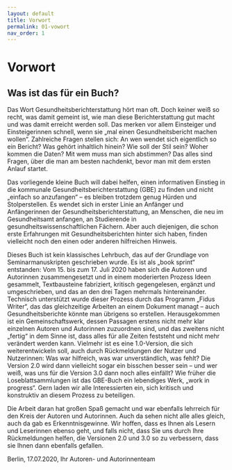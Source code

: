```yaml
---
layout: default
title: Vorwort
permalink: 01-vowort
nav_order: 1
---
```

# Vorwort
 
## Was ist das für ein Buch?

Das Wort Gesundheitsberichterstattung hört man oft. Doch keiner weiß
so recht, was damit gemeint ist, wie man diese Berichterstattung gut
macht und was damit erreicht werden soll. Das merken vor allem
Einsteiger und Einsteigerinnen schnell, wenn sie „mal einen
Gesundheitsbericht machen wollen“. Zahlreiche Fragen stellen sich: An
wen wendet sich eigentlich so ein Bericht? Was gehört inhaltlich hinein?
Wie soll der Stil sein? Woher kommen die Daten? Mit wem muss man sich
abstimmen? Das alles sind Fragen, über die man am besten nachdenkt, bevor man mit dem ersten Anlauf startet.


Das vorliegende kleine Buch will dabei helfen, einen informativen
Einstieg in die kommunale Gesundheitsberichterstattung (GBE) zu finden
und nicht „einfach so anzufangen“ – es bleiben trotzdem genug Hürden und
Stolperstellen. Es wendet sich in erster Linie an Anfänger und
Anfängerinnen der Gesundheitsberichterstattung, an Menschen, die neu im
Gesundheitsamt anfangen, an Studierende in gesundheitswissenschaftlichen
Fächern. Aber auch diejenigen, die schon erste Erfahrungen mit
Gesundheitsberichten hinter sich haben, finden vielleicht noch den einen
oder anderen hilfreichen Hinweis.

Dieses Buch ist kein klassisches Lehrbuch, das auf der Grundlage von
Seminarmanuskripten geschrieben wurde. Es ist als „book sprint“
entstanden: Vom 15. bis zum 17. Juli 2020 haben sich die Autoren und
Autorinnen zusammengesetzt und in einem moderierten Prozess Ideen
gesammelt, Textbausteine fabriziert, kritisch gegengelesen, ergänzt und
umgeschrieben, und das an den drei Tagen mehrmals hintereinander.
Technisch unterstützt wurde dieser Prozess durch das Programm „Fidus
Writer“, das das gleichzeitige Arbeiten an einem Dokument managt – auch
Gesundheitsberichte könnte man übrigens so erstellen. Herausgekommen ist
ein Gemeinschaftswerk, dessen Passagen erstens nicht mehr klar einzelnen
Autoren und Autorinnen zuzuordnen sind, und das zweitens nicht „fertig“
in dem Sinne ist, dass alles für alle Zeiten feststeht und nicht mehr
verändert werden kann. Vielmehr ist es eine 1.0-Version, die sich
weiterentwickeln soll, auch durch Rückmeldungen der Nutzer und
Nutzerinnen: Was war hilfreich, was war unverständlich, was fehlt? Die
Version 2.0 wird dann vielleicht sogar ein bisschen besser sein – und
wer weiß, was uns für die Version 3.0 dann noch alles einfällt? Wie
früher die Loseblattsammlungen ist das GBE-Buch ein lebendiges Werk,
„work in progress“. Gern laden wir alle Interessierten ein, sich
kritisch und konstruktiv an diesem Prozess zu beteiligen.

Die Arbeit daran hat großen Spaß gemacht und war ebenfalls lehrreich für
den Kreis der Autoren und Autorinnen. Auch da sehen nicht alle alles
gleich, auch da gab es Erkenntnisgewinne. Wir hoffen, dass es Ihnen als
Lesern und Leserinnen ebenso geht, und falls nicht, dass Sie uns durch
Ihre Rückmeldungen helfen, die Versionen 2.0 und 3.0 so zu verbessern,
dass sie Ihnen dann ebenfalls gefallen.

Berlin, 17.07.2020, Ihr Autoren- und Autorinnenteam
